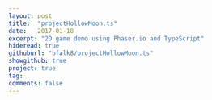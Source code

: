 ```yaml
---
layout: post
title:  "projectHollowMoon.ts"
date:   2017-01-18
excerpt: "2D game demo using Phaser.io and TypeScript"
hideread: true
githuburl: "bfalk8/projectHollowMoon.ts"
showgithub: true
project: true
tag:
comments: false
---
```

